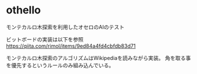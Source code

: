 # othello
モンテカルロ木探索を利用したオセロのAIのテスト

ビットボードの実装は以下を参照
https://qiita.com/rimol/items/9ed84a4fd4cbfdb83d71

モンテカルロ木探索のアルゴリズムはWikipediaを読みながら実装。
角を取る事を優先するというルールのみ組み込んでいる。
